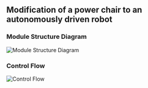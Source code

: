 ## Modification of a power chair to an autonomously driven robot
### Module Structure Diagram
![Module Structure Diagram](https://github.com/samsonchan666/AutonomousVehicle/module_structure_diagram.jpg) 

### Control Flow
![Control Flow](https://github.com/samsonchan666/AutonomousVehicle/control_flow.jpg) 



